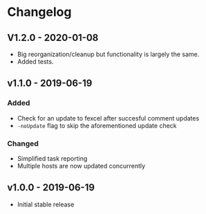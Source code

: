 # Changelog

## V1.2.0 - 2020-01-08

- Big reorganization/cleanup but functionality is largely the same.
- Added tests.

## v1.1.0 - 2019-06-19

### Added

- Check for an update to fexcel after succesful comment updates
- `-noUpdate` flag to skip the aforementioned update check

### Changed

- Simplified task reporting
- Multiple hosts are now updated concurrently

## v1.0.0 - 2019-06-19

- Initial stable release
